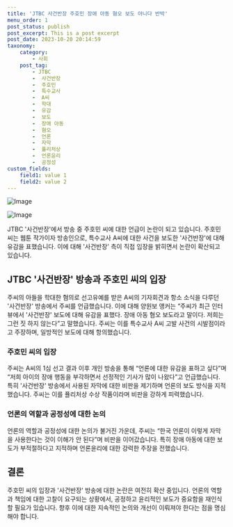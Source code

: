```yaml
---
title: 'JTBC 사건반장 주호민 장애 아동 혐오 보도 아니다 반박'
menu_order: 1
post_status: publish
post_excerpt: This is a post excerpt
post_date: 2023-10-20 20:14:59
taxonomy:
    category:
        - 사회
    post_tag:
        - JTBC
        -  사건반장
        -  주호민
        -  특수교사
        -  A씨
        -  학대
        -  유감
        -  보도
        -  장애 아동
        -  혐오
        -  언론
        -  자막
        -  퓰리처상
        -  언론윤리
        -  공정성
custom_fields:
    field1: value 1
    field2: value 2
---
```


![Image](https://imgnews.pstatic.net/image/018/2024/02/07/0005669503_001_20240207101301047.jpg?type=w647)

![Image](https://imgnews.pstatic.net/image/018/2024/02/07/0005669503_002_20240207101301059.jpg?type=w647)


JTBC '사건반장'에서 방송 중 주호민 씨에 대한 언급이 논란이 되고 있습니다. 주호민 씨는 웹툰 작가이자 방송인으로, 특수교사 A씨에 대한 사건을 보도한 '사건반장'에 대해 유감을 표했습니다. 이에 대해 '사건반장' 측이 직접 입장을 밝히면서 논란이 확산되고 있습니다.

## JTBC '사건반장' 방송과 주호민 씨의 입장

주씨의 아들을 학대한 혐의로 선고유예를 받은 A씨의 기자회견과 항소 소식을 다루던 '사건반장' 방송에서 주씨를 언급했습니다. 이에 대해 양원보 앵커는 “주씨가 최근 인터뷰에서 '사건반장' 보도에 대해 유감을 표했다. 장애 아동 혐오 보도라고 말이다. 저희는 그런 짓 하지 않는다”고 말했습니다. 주씨는 이를 특수교사 A씨 고발 사건의 시발점이라고 주장하며, 일방적인 보도에 대해 항의했습니다.

### 주호민 씨의 입장

주씨는 A씨의 1심 선고 결과 이후 개인 방송을 통해 “언론에 대한 유감을 표하고 싶다”며 “저희 아이의 장애 행동을 부각하면서 선정적인 기사가 많이 나왔다”고 언급했습니다. 특히 '사건반장' 방송에서 사용된 자막에 대한 비판을 제기하며 언론의 보도 방식을 지적했습니다. 주씨는 이를 퓰리처상 수상 작품이라며 비판을 강하게 피력했습니다.

### 언론의 역할과 공정성에 대한 논의

언론의 역할과 공정성에 대한 논의가 불거진 가운데, 주씨는 “한국 언론이 이렇게 자막을 사용한다는 것이 이해가 안 된다”며 비판을 이어갔습니다. 특히 장애 아동에 대한 보도가 부적절하다고 지적하며 언론윤리에 대한 강력한 주장을 전했습니다.

## 결론

주호민 씨의 입장과 '사건반장' 방송에 대한 논란은 여전히 확산 중입니다. 언론의 역할과 책임에 대한 고찰이 요구되는 상황에서, 공정하고 윤리적인 보도가 중요함을 재인식할 필요가 있습니다. 향후 이에 대한 지속적인 논의와 개선이 이뤄져야 한다는 점을 명심해야 합니다.
